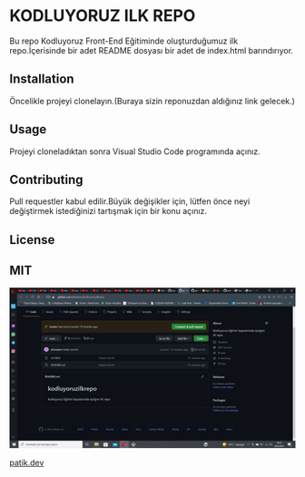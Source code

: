 # KODLUYORUZ ILK REPO
Bu repo Kodluyoruz Front-End Eğitiminde oluşturduğumuz ilk repo.İçerisinde bir adet README dosyası bir adet de index.html barındırıyor.

## Installation
Öncelikle projeyi clonelayın.(Buraya sizin reponuzdan aldığınız link gelecek.)

## Usage
Projeyi cloneladıktan sonra Visual Studio Code programında açınız.

## Contributing
Pull requestler kabul edilir.Büyük değişikler için, lütfen önce neyi değiştirmek istediğinizi tartışmak için bir konu açınız.

## License


## MIT

![resim](jpg/ilkrepo.jpg)

[patik.dev](https://app.patika.devl)



